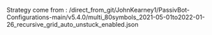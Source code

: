 Strategy come from : /direct_from_git/JohnKearney1/PassivBot-Configurations-main/v5.4.0/multi_80symbols_2021-05-01to2022-01-26_recursive_grid_auto_unstuck_enabled.json